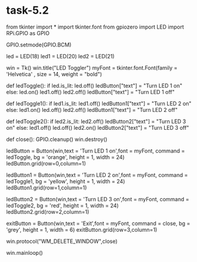 # task-5.2

from tkinter import *
import tkinter.font
from gpiozero import LED
import RPi.GPIO as GPIO

GPIO.setmode(GPIO.BCM)

led = LED(18)
led1 = LED(20)
led2 = LED(21)

win = Tk()
win.title("LED Toggler")
myFont = tkinter.font.Font(family = 'Helvetica' , size = 14, weight = "bold")


def ledToggle():
    if led.is_lit:
        led.off()
        ledButton["text"] = "Turn LED 1 on"
    else:
         led.on()
         led1.off()
         led2.off()
         ledButton["text"] = "Turn LED 1 off"
         
def ledToggle1():
    if led1.is_lit:
        led1.off()
        ledButton1["text"] = "Turn LED 2 on"
    else:
         led1.on()
         led.off()
         led2.off()
         ledButton1["text"] = "Turn LED 2 off"
         
         
def ledToggle2():
    if led2.is_lit:
        led2.off()
        ledButton2["text"] = "Turn LED 3 on"
    else:
         led1.off()
         led.off()
         led2.on()
         ledButton2["text"] = "Turn LED 3 off"

def close():
    GPIO.cleanup()
    win.destroy()

ledButton = Button(win,text = 'Turn LED 1 on',font = myFont, command = ledToggle, bg = 'orange', height = 1, width = 24)
ledButton.grid(row=0,column=1)

ledButton1 = Button(win,text = 'Turn LED 2 on',font = myFont, command = ledToggle1, bg = 'yellow', height = 1, width = 24)
ledButton1.grid(row=1,column=1)

ledButton2 = Button(win,text = 'Turn LED 3 on',font = myFont, command = ledToggle2, bg = 'red', height = 1, width = 24)
ledButton2.grid(row=2,column=1)


exitButton = Button(win,text = 'Exit',font = myFont, command = close, bg = 'grey', height = 1, width = 6)
exitButton.grid(row=3,column=1)

win.protocol("WM_DELETE_WINDOW",close)

win.mainloop()
